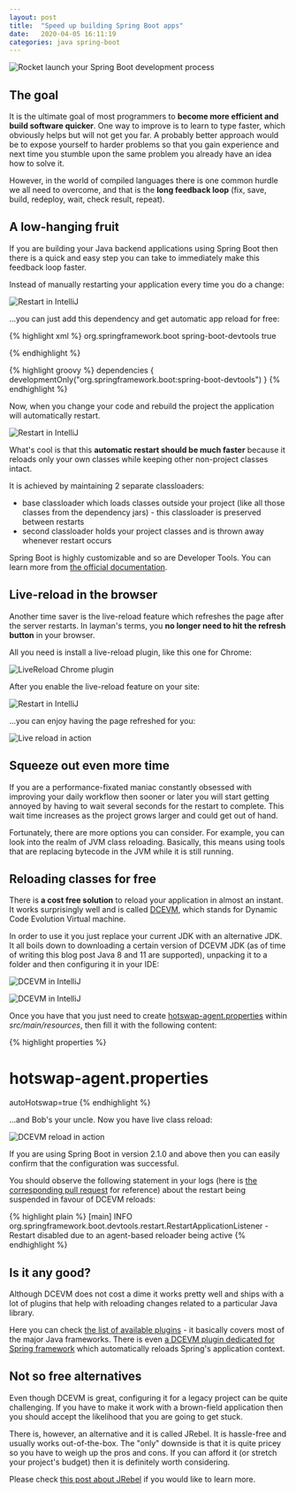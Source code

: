 ```yaml
---
layout: post
title:  "Speed up building Spring Boot apps"
date:   2020-04-05 16:11:19
categories: java spring-boot
---
```


<img src="/images/speed-up-building-spring-boot-apps/rocket-launch-67643_1280.jpg" title="Rocket launch your Spring Boot development process" class="float-left" />

The goal
-----------------

It is the ultimate goal of most programmers to __become more efficient
and build software quicker__.
One way to improve is to learn to type
faster, which obviously helps but will not get you far. A probably
better approach would be to expose yourself to harder problems so that you
gain experience and next time you stumble upon the same problem you already
have an idea how to solve it.

However, in the world of compiled languages there is one common hurdle we all
need to overcome, and that is the __long feedback loop__ (fix, save, build,
redeploy, wait, check result, repeat).

A low-hanging fruit
-------------------

If you are building your Java backend applications using Spring Boot then there is
a quick and easy step you can take to immediately make this feedback loop faster.

Instead of manually restarting your application every time you do a change:

<img src="/images/speed-up-building-spring-boot-apps/restart-icon.png"
title="Restart in IntelliJ" style="clear: both;" />

...you can just add this dependency and get automatic app reload for free:

{% highlight xml %}
<dependency>
  <groupId>org.springframework.boot</groupId>
  <artifactId>spring-boot-devtools</artifactId>
  <optional>true</optional>
  <!--
    make sure it is marked as optional
    (otherwise it will be bundled up with your app)
  -->
</dependency>
{% endhighlight %}

{% highlight groovy %}
dependencies {
  developmentOnly("org.springframework.boot:spring-boot-devtools")
}
{% endhighlight %}

Now, when you change your code and rebuild the project the application will
automatically restart.

<img src="/images/speed-up-building-spring-boot-apps/devtools-app-reload.gif"
title="Restart in IntelliJ" style="clear: both;" />

What's cool is that this __automatic restart should be much faster__ because it
reloads only your own classes while keeping other non-project classes intact.

It is achieved by maintaining 2 separate classloaders:

* base classloader which loads classes outside your project (like all those classes
  from the dependency jars) - this classloader is preserved between restarts
* second classloader holds your project classes and is thrown away whenever
  restart occurs


<div class="my-info">
Spring Boot is highly customizable and so are Developer Tools.
You can learn more from <a href="https://docs.spring.io/spring-boot/docs/current/reference/html/using-spring-boot.html#using-boot-devtools"> the official documentation</a>.
</div>

Live-reload in the browser
--------------------------

Another time saver is the live-reload feature which refreshes the page
after the server restarts. In layman's terms, you __no longer need to hit the
refresh button__ in your browser.

All you need is install a live-reload plugin, like this one for Chrome:

<img src="/images/speed-up-building-spring-boot-apps/live-reload-plugin.png"
title="LiveReload Chrome plugin" style="clear: both;" />

After you enable the live-reload feature on your site:

<img src="/images/speed-up-building-spring-boot-apps/enable-live-reload.gif"
title="Restart in IntelliJ" style="clear: both;" />

...you can enjoy having the page refreshed for you:

<img src="/images/speed-up-building-spring-boot-apps/live-reload-in-action.gif"
title="Live reload in action" style="clear: both;" />


Squeeze out even more time
--------------------------

If you are a performance-fixated maniac constantly obsessed with improving
your daily workflow then sooner or later you will start getting annoyed by
having to wait several seconds for the restart to complete. This wait time
increases as the project grows larger and could get out of hand.

Fortunately, there are more options you can consider. For example, you can look
into the realm of JVM class reloading. Basically, this means using tools
that are replacing bytecode in the JVM while it is still running.

Reloading classes for free
--------------------------

There is __a cost free solution__ to reload your application in almost an instant.
It works surprisingly well and is called [DCEVM](https://dcevm.github.io), which
stands for Dynamic Code Evolution Virtual machine.

In order to use it you just replace your current JDK with an alternative
JDK. It all boils down to downloading a certain version of DCEVM JDK (as of time
of writing this blog post Java 8 and 11 are supported), unpacking it to a
folder and then configuring it in your IDE:

<img src="/images/speed-up-building-spring-boot-apps/dcevm-intellij-config.png"
title="DCEVM in IntelliJ" style="clear: both;" />

<img src="/images/speed-up-building-spring-boot-apps/dcevm-intellij-project-config.png"
title="DCEVM in IntelliJ" style="clear: both;" />

Once you have that you just need to create <a href="http://hotswapagent.org/mydoc_configuration.html">hotswap-agent.properties</a> within _src/main/resources_,
then fill it with the following content:

{% highlight properties %}
# hotswap-agent.properties
autoHotswap=true
{% endhighlight %}

...and Bob's your uncle. Now you have live class reload:

<img src="/images/speed-up-building-spring-boot-apps/dcevm-reload-in-action.gif"
title="DCEVM reload in action" style="clear: both;" />

If you are using Spring Boot in version 2.1.0 and above
then you can easily confirm that the configuration was successful.

You should observe the following statement in your logs
(here is <a href="https://github.com/spring-projects/spring-boot/pull/14807">the corresponding pull request</a> for reference) about the restart being
suspended in favour of DCEVM reloads:

{% highlight plain %}
[main] INFO org.springframework.boot.devtools.restart.RestartApplicationListener - Restart disabled due to an agent-based reloader being active
{% endhighlight %}

Is it any good?
---------------

Although DCEVM does not cost a dime it works pretty well and ships with a lot
of plugins that help with reloading changes related to a particular Java
library.

<div class="my-info">
Here you can check <a href="http://hotswapagent.org/index.html#plugins">
the list of available plugins</a> - it basically covers most of the major Java
frameworks. There is even <a href="http://hotswapagent.org/mydoc_plugin_spring.html">a DCEVM
plugin dedicated for Spring framework</a> which automatically reloads Spring's
application context.
</div>

Not so free alternatives
------------------------

Even though DCEVM is great, configuring it for a legacy project can be quite
challenging. If you have to make it work with a brown-field application then
you should accept the likelihood that you are going to get stuck.

There is, however, an alternative and it is called JRebel. It is hassle-free
and usually works out-of-the-box. The "only" downside is that it is quite
pricey so you have to weigh up the pros and cons. If you can afford it (or
stretch your project's budget) then it is definitely worth considering.

<div class="my-info">
Please check <a href="/2013/04/23/practical-introduction-to-jrebel.html">
this post about JRebel</a> if you would like to learn more.
</div>
